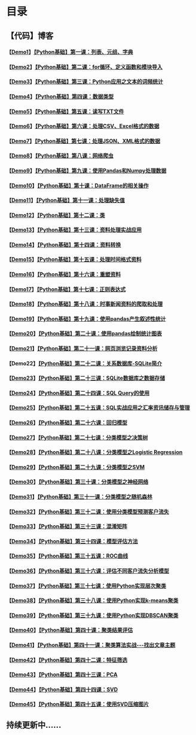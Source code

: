 # 目录

## 【代码】博客

#### 【[Demo1](https://github.com/x-jeff/Python_Code_Demo/tree/master/Demo1)】[【Python基础】第一课：列表、元组、字典](http://shichaoxin.com/2018/11/24/Python基础-第一课-列表-元组-字典/)

#### 【[Demo2](https://github.com/x-jeff/Python_Code_Demo/tree/master/Demo2)】[【Python基础】第二课：for循环、定义函数和模块导入](http://shichaoxin.com/2018/12/02/Python基础-第二课-for循环-定义函数和模块导入/)

#### 【[Demo3](https://github.com/x-jeff/Python_Code_Demo/tree/master/Demo3)】[【Python基础】第三课：Python应用之文本的词频统计](http://shichaoxin.com/2018/12/30/Python基础-第三课-Python应用之文本的词频统计/)

#### 【[Demo4](https://github.com/x-jeff/Python_Code_Demo/tree/master/Demo4)】[【Python基础】第四课：数据类型](http://shichaoxin.com/2019/03/26/Python基础-第四课-数据类型/)

#### 【[Demo5](https://github.com/x-jeff/Python_Code_Demo/tree/master/Demo5)】[【Python基础】第五课：读写TXT文件](http://shichaoxin.com/2019/05/14/Python基础-第五课-读写TXT文件/)

#### 【[Demo6](https://github.com/x-jeff/Python_Code_Demo/tree/master/Demo6)】[【Python基础】第六课：处理CSV、Excel格式的数据](http://shichaoxin.com/2019/08/01/Python基础-第六课-处理CSV-Excel格式的数据/)

#### 【[Demo7](https://github.com/x-jeff/Python_Code_Demo/tree/master/Demo7)】[【Python基础】第七课：处理JSON、XML格式的数据](http://shichaoxin.com/2019/08/31/Python基础-第七课-处理JSON-XML格式的数据/)

#### 【[Demo8](https://github.com/x-jeff/Python_Code_Demo/tree/master/Demo8)】[【Python基础】第八课：网络爬虫](http://shichaoxin.com/2019/11/04/Python基础-第八课-网络爬虫/)

#### 【[Demo9](https://github.com/x-jeff/Python_Code_Demo/tree/master/Demo9)】[【Python基础】第九课：使用Pandas和Numpy处理数据](http://shichaoxin.com/2019/12/29/Python基础-第九课-使用Pandas和Numpy处理数据/)

#### 【[Demo10](https://github.com/x-jeff/Python_Code_Demo/tree/master/Demo10)】[【Python基础】第十课：DataFrame的相关操作](http://shichaoxin.com/2020/02/02/Python基础-第十课-DataFrame的相关操作/)

#### 【[Demo11](https://github.com/x-jeff/Python_Code_Demo/tree/master/Demo11)】[【Python基础】第十一课：处理缺失值](http://shichaoxin.com/2020/02/23/Python基础-第十一课-处理缺失值/)

#### 【[Demo12](https://github.com/x-jeff/Python_Code_Demo/tree/master/Demo12)】[【Python基础】第十二课：类](http://shichaoxin.com/2020/04/02/Python基础-第十二课-类/)

#### 【[Demo13](https://github.com/x-jeff/Python_Code_Demo/tree/master/Demo13)】[【Python基础】第十三课：资料处理实战应用](http://shichaoxin.com/2020/05/20/Python基础-第十三课-资料处理实战应用/)

#### 【[Demo14](https://github.com/x-jeff/Python_Code_Demo/tree/master/Demo14)】[【Python基础】第十四课：资料转换](http://shichaoxin.com/2020/07/08/Python基础-第十四课-资料转换/)

#### 【[Demo15](https://github.com/x-jeff/Python_Code_Demo/tree/master/Demo15)】[【Python基础】第十五课：处理时间格式资料](http://shichaoxin.com/2020/08/19/Python基础-第十五课-处理时间格式资料/)

#### 【[Demo16](https://github.com/x-jeff/Python_Code_Demo/tree/master/Demo16)】[【Python基础】第十六课：重塑资料](http://shichaoxin.com/2020/09/25/Python基础-第十六课-重塑资料/)

#### 【[Demo17](https://github.com/x-jeff/Python_Code_Demo/tree/master/Demo17)】[【Python基础】第十七课：正则表达式](http://shichaoxin.com/2020/12/03/Python基础-第十七课-正则表达式/)

#### 【[Demo18](https://github.com/x-jeff/Python_Code_Demo/tree/master/Demo18)】[【Python基础】第十八课：时事新闻资料的爬取和处理](http://shichaoxin.com/2021/02/15/Python基础-第十八课-时事新闻资料的爬取和处理/)

#### 【[Demo19](https://github.com/x-jeff/Python_Code_Demo/tree/master/Demo19)】[【Python基础】第十九课：使用pandas产生叙述性统计](http://shichaoxin.com/2021/04/14/Python基础-第十九课-使用pandas产生叙述性统计/)

#### 【[Demo20](https://github.com/x-jeff/Python_Code_Demo/tree/master/Demo20)】[【Python基础】第二十课：使用pandas绘制统计图表](http://shichaoxin.com/2021/05/14/Python基础-第二十课-使用pandas绘制统计图表/)

#### 【[Demo21](https://github.com/x-jeff/Python_Code_Demo/tree/master/Demo21)】[【Python基础】第二十一课：网页浏览记录资料分析](http://shichaoxin.com/2021/06/09/Python基础-第二十一课-网页浏览记录资料分析/)

#### 【Demo22】[【Python基础】第二十二课：关系数据库-SQLite简介](http://shichaoxin.com/2021/06/27/Python基础-第二十二课-关系数据库-SQLite简介/)

#### 【[Demo23](https://github.com/x-jeff/Python_Code_Demo/tree/master/Demo23)】[【Python基础】第二十三课：SQLite数据库之数据存储](http://shichaoxin.com/2021/07/17/Python基础-第二十三课-SQLite数据库之数据存储/)

#### 【[Demo24](https://github.com/x-jeff/Python_Code_Demo/tree/master/Demo24)】[【Python基础】第二十四课：SQL Query的使用](http://shichaoxin.com/2021/07/30/Python基础-第二十四课-SQL-Query的使用/)

#### 【[Demo25](https://github.com/x-jeff/Python_Code_Demo/tree/master/Demo25)】[【Python基础】第二十五课：SQL实战应用之汇率资讯储存与管理](http://shichaoxin.com/2021/08/23/Python基础-第二十五课-SQL实战应用之汇率资讯储存与管理/)

#### 【[Demo26](https://github.com/x-jeff/Python_Code_Demo/tree/master/Demo26)】[【Python基础】第二十六课：回归模型](http://shichaoxin.com/2021/09/21/Python基础-第二十六课-回归模型/)

#### 【[Demo27](https://github.com/x-jeff/Python_Code_Demo/tree/master/Demo27)】[【Python基础】第二十七课：分类模型之决策树](http://shichaoxin.com/2021/10/17/Python基础-第二十七课-分类模型之决策树/)

#### 【[Demo28](https://github.com/x-jeff/Python_Code_Demo/tree/master/Demo28)】[【Python基础】第二十八课：分类模型之Logistic Regression](http://shichaoxin.com/2021/11/03/Python基础-第二十八课-分类模型之Logistic-Regression/)

#### 【[Demo29](https://github.com/x-jeff/Python_Code_Demo/tree/master/Demo29)】[【Python基础】第二十九课：分类模型之SVM](http://shichaoxin.com/2021/11/13/Python基础-第二十九课-分类模型之SVM/)

#### 【[Demo30](https://github.com/x-jeff/Python_Code_Demo/tree/master/Demo30)】[【Python基础】第三十课：分类模型之神经网络](http://shichaoxin.com/2021/11/29/Python基础-第三十课-分类模型之神经网络/)

#### 【[Demo31](https://github.com/x-jeff/Python_Code_Demo/tree/master/Demo31)】[【Python基础】第三十一课：分类模型之随机森林](http://shichaoxin.com/2021/12/12/Python基础-第三十一课-分类模型之随机森林/)

#### 【[Demo32](https://github.com/x-jeff/Python_Code_Demo/tree/master/Demo32)】[【Python基础】第三十二课：使用分类模型预测客户流失](http://shichaoxin.com/2022/01/01/Python基础-第三十二课-使用分类模型预测客户流失/)

#### 【[Demo33](https://github.com/x-jeff/Python_Code_Demo/tree/master/Demo33)】[【Python基础】第三十三课：混淆矩阵](http://shichaoxin.com/2022/01/27/Python基础-第三十三课-混淆矩阵/)

#### 【[Demo34](https://github.com/x-jeff/Python_Code_Demo/tree/master/Demo34)】[【Python基础】第三十四课：模型评估方法](http://shichaoxin.com/2022/02/15/Python基础-第三十四课-模型评估方法/)

#### 【[Demo35](https://github.com/x-jeff/Python_Code_Demo/tree/master/Demo35)】[【Python基础】第三十五课：ROC曲线](http://shichaoxin.com/2022/03/24/Python基础-第三十五课-ROC曲线/)

#### 【[Demo36](https://github.com/x-jeff/Python_Code_Demo/tree/master/Demo36)】[【Python基础】第三十六课：评估不同客户流失分析模型](http://shichaoxin.com/2022/04/14/Python基础-第三十六课-评估不同客户流失分析模型/)

#### 【[Demo37](https://github.com/x-jeff/Python_Code_Demo/tree/master/Demo37)】[【Python基础】第三十七课：使用Python实现层次聚类](http://shichaoxin.com/2022/05/09/Python基础-第三十七课-使用Python实现层次聚类/)

#### 【[Demo38](https://github.com/x-jeff/Python_Code_Demo/tree/master/Demo38)】[【Python基础】第三十八课：使用Python实现k-means聚类](http://shichaoxin.com/2022/07/01/Python基础-第三十八课-使用Python实现k-means聚类/)

#### 【[Demo39](https://github.com/x-jeff/Python_Code_Demo/tree/master/Demo39)】[【Python基础】第三十九课：使用Python实现DBSCAN聚类](http://shichaoxin.com/2022/08/12/Python基础-第三十九课-使用Python实现DBSCAN聚类/)

#### 【[Demo40](https://github.com/x-jeff/Python_Code_Demo/tree/master/Demo40)】[【Python基础】第四十课：聚类结果评估](http://shichaoxin.com/2022/10/26/Python基础-第四十课-聚类结果评估/)

#### 【[Demo41](https://github.com/x-jeff/Python_Code_Demo/tree/master/Demo41)】[【Python基础】第四十一课：聚类算法实战---找出文章主题](http://shichaoxin.com/2022/12/15/Python基础-第四十一课-聚类算法实战-找出文章主题/)

#### 【[Demo42](https://github.com/x-jeff/Python_Code_Demo/tree/master/Demo42)】[【Python基础】第四十二课：特征筛选](http://shichaoxin.com/2023/01/28/Python基础-第四十二课-特征筛选/)

#### 【[Demo43](https://github.com/x-jeff/Python_Code_Demo/tree/master/Demo43)】[【Python基础】第四十三课：PCA](http://shichaoxin.com/2023/04/11/Python基础-第四十三课-PCA/)

#### 【[Demo44](https://github.com/x-jeff/Python_Code_Demo/tree/master/Demo44)】[【Python基础】第四十四课：SVD](http://shichaoxin.com/2023/06/01/Python基础-第四十四课-SVD/)

#### 【[Demo45](https://github.com/x-jeff/Python_Code_Demo/tree/master/Demo45)】[【Python基础】第四十五课：使用SVD压缩图片](http://shichaoxin.com/2023/07/21/Python基础-第四十五课-使用SVD压缩图片/)

## 持续更新中......